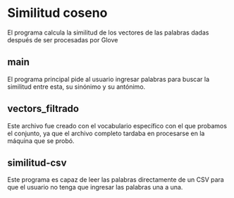 # Similitud coseno
El programa calcula la similitud de los vectores de las palabras dadas después de ser procesadas por Glove 

## main
El programa principal pide al usuario ingresar palabras para buscar la similitud entre esta, su sinónimo y su antónimo. 

## vectors_filtrado
Este archivo fue creado con el vocabulario específico con el que probamos el conjunto, ya que el archivo completo tardaba en procesarse en la máquina que se probó.

## similitud-csv
Este programa es capaz de leer las palabras directamente de un CSV para que el usuario no tenga que ingresar las palabras una a una. 
